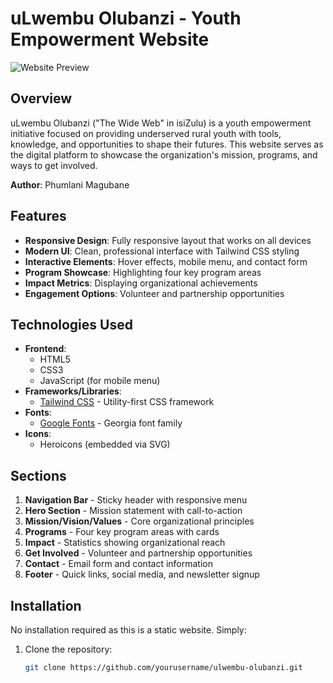 # uLwembu Olubanzi - Youth Empowerment Website

![Website Preview](https://via.placeholder.com/800x400?text=uLwembu+Olubanzi+Website+Preview)

## Overview

uLwembu Olubanzi ("The Wide Web" in isiZulu) is a youth empowerment initiative focused on providing underserved rural youth with tools, knowledge, and opportunities to shape their futures. This website serves as the digital platform to showcase the organization's mission, programs, and ways to get involved.

**Author**: Phumlani Magubane

## Features

- **Responsive Design**: Fully responsive layout that works on all devices
- **Modern UI**: Clean, professional interface with Tailwind CSS styling
- **Interactive Elements**: Hover effects, mobile menu, and contact form
- **Program Showcase**: Highlighting four key program areas
- **Impact Metrics**: Displaying organizational achievements
- **Engagement Options**: Volunteer and partnership opportunities

## Technologies Used

- **Frontend**:
  - HTML5
  - CSS3
  - JavaScript (for mobile menu)
- **Frameworks/Libraries**:
  - [Tailwind CSS](https://tailwindcss.com/) - Utility-first CSS framework
- **Fonts**:
  - [Google Fonts](https://fonts.google.com/) - Georgia font family
- **Icons**:
  - Heroicons (embedded via SVG)

## Sections

1. **Navigation Bar** - Sticky header with responsive menu
2. **Hero Section** - Mission statement with call-to-action
3. **Mission/Vision/Values** - Core organizational principles
4. **Programs** - Four key program areas with cards
5. **Impact** - Statistics showing organizational reach
6. **Get Involved** - Volunteer and partnership opportunities
7. **Contact** - Email form and contact information
8. **Footer** - Quick links, social media, and newsletter signup

## Installation

No installation required as this is a static website. Simply:

1. Clone the repository:
   ```bash
   git clone https://github.com/yourusername/ulwembu-olubanzi.git